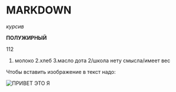 # MARKDOWN

*курсив*


**ПОЛУЖИРНЫЙ**

112

1. молоко
2.хлеб
3.масло
дота 2/школа
 нету смысла/имеет вес



 Чтобы вставить изображение в текст надо:




  ![ПРИВЕТ ЭТО Я](i.jpg)